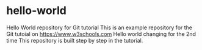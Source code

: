 # hello-world
Hello World repository for Git tutorial
This is an example repository for the Git tutoial on https://www.w3schools.com
Hello world
changing for the 2nd time
This repository is built step by step in the tutorial.
